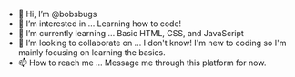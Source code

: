 - 👋 Hi, I’m @bobsbugs
- 👀 I’m interested in ... Learning how to code!
- 🌱 I’m currently learning ... Basic HTML, CSS, and JavaScript
- 💞️ I’m looking to collaborate on ... I don't know! I'm new to coding so I'm mainly focusing on learning the basics.
- 📫 How to reach me ... Message me through this platform for now.
<!---
bobsbugs/bobsbugs is a ✨ special ✨ repository because its `README.md` (this file) appears on your GitHub profile.
You can click the Preview link to take a look at your changes.
--->
